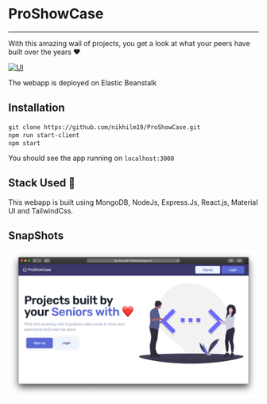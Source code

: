 # ProShowCase

---

With this amazing wall of projects, you get a look at what your peers have built over the years ❤️

[![UI](https://img.shields.io/website?down_color=red&down_message=Down&label=Website&style=for-the-badge&up_color=green&up_message=Check+Here&url=http%3A%2F%2Fproshowcase-env.eba-msz3axcd.us-east-1.elasticbeanstalk.com/%2F)](http://proshowcase-env.eba-msz3axcd.us-east-1.elasticbeanstalk.com/)

The webapp is deployed on Elastic Beanstalk

## Installation

    git clone https://github.com/nikhilm19/ProShowCase.git
    npm run start-client
    npm start

You should see the app running on `localhost:3000`

## Stack Used 🚀

This webapp is built using MongoDB, NodeJs, Express.Js, React.js, Material UI and TailwindCss.

## SnapShots

![Home](demos/landing.png?raw=true "Landing")
